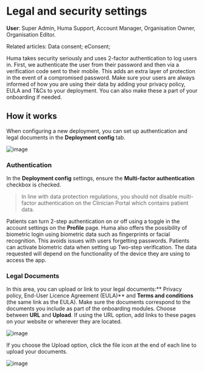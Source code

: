 # Legal and security settings
**User**: Super Admin, Huma Support, Account Manager, Organisation Owner, Organisation Editor.

Related articles: Data consent; eConsent;

Huma takes security seriously and uses 2-factor authentication to log users in. First, we authenticate the user from their password and then via a verification code sent to their mobile. This adds an extra layer of protection in the event of a compromised password.
Make sure your users are always informed of how you are using their data by adding your privacy policy, EULA and T&Cs to your deployment. You can also make these a part of your onboarding if needed.
## How it works​
When configuring a new deployment, you can set up authentication and legal documents in the **Deployment config** tab.

![image](https://user-images.githubusercontent.com/110832367/183863087-16a04c48-73f6-471a-8d90-afe165a84bfd.png)

### Authentication
In the **Deployment config** settings, ensure the **Multi-factor authentication** checkbox is checked. 
> In line with data protection regulations, you should not disable multi-factor authentication on the Clinician Portal which contains patient data.   

Patients can turn 2-step authentication on or off using a toggle in the account settings on the **Profile** page. 
Huma also offers the possibility of biometric login using biometric data such as fingerprints or facial recognition. This avoids issues with users forgetting passwords. 
Patients can activate biometric data when setting up Two-step verification. The data requested will depend on the functionality of the device they are using to access the app.
### Legal Documents
In this area, you can upload or link to your legal documents:** Privacy policy, End-User Licence Agreement (EULA)** and **Terms and conditions** (the same link as the  EULA). Make sure the documents correspond to the documents you include as part of the onboarding modules.
Choose between **URL** and **Upload**. If using the URL option, add links to these pages on your website or wherever they are located.

![image](https://user-images.githubusercontent.com/110832367/183863489-caf4cd75-5ac0-4ce6-a6dd-9be99cd39eee.png)

If you choose the Upload option, click the file icon at the end of each line to upload your documents.

![image](https://user-images.githubusercontent.com/110832367/183863334-bb0565c9-32b9-43f7-89c8-09206e57c0ac.png)

